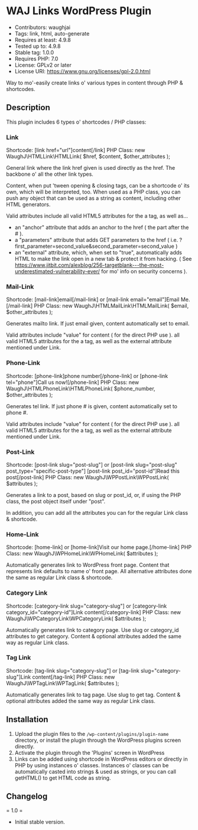# WAJ Links WordPress Plugin
* Contributors: waughjai
* Tags: link, html, auto-generate
* Requires at least: 4.9.8
* Tested up to: 4.9.8
* Stable tag: 1.0.0
* Requires PHP: 7.0
* License: GPLv2 or later
* License URI: https://www.gnu.org/licenses/gpl-2.0.html

Way to mo'-easily create links o' various types in content through PHP & shortcodes.


## Description

This plugin includes 6 types o' shortcodes / PHP classes:

### Link

Shortcode: [link href="url"]content[/link]
PHP Class: new WaughJ\HTMLLink\HTMLLink( $href, $content, $other_attributes );

General link where the link href given is used directly as the href. The backbone o' all the other link types.

Content, when put 'tween opening & closing tags, can be a shortcode o' its own, which will be interpreted, too. When used as a PHP class, you can push any object that can be used as a string as content, including other HTML generators.

Valid attributes include all valid HTML5 attributes for the a tag, as well as...
* an "anchor" attribute that adds an anchor to the href ( the part after the # ).
* a "parameters" attribute that adds GET parameters to the href ( i.e. ?first_parameter=second_value&second_parameter=second_value )
* an "external" attribute, which, when set to "true", automatically adds HTML to make the link open in a new tab & protect it from hacking. ( See https://www.jitbit.com/alexblog/256-targetblank---the-most-underestimated-vulnerability-ever/ for mo' info on security concerns ).


### Mail-Link

Shortcode: [mail-link]email[/mail-link] or [mail-link email="email"]Email Me.[/mail-link]
PHP Class: new WaughJ\HTMLMailLink\HTMLMailLink( $email, $other_attributes );

Generates mailto link. If just email given, content automatically set to email.

Valid attributes include "value" for content ( for the direct PHP use ). all valid HTML5 attributes for the a tag, as well as the external attribute mentioned under Link.


### Phone-Link

Shortcode: [phone-link]phone number[/phone-link] or [phone-link tel="phone"]Call us now![/phone-link]
PHP Class: new WaughJ\HTMLPhoneLink\HTMLPhoneLink( $phone_number, $other_attributes );

Generates tel link. If just phone # is given, content automatically set to phone #.

Valid attributes include "value" for content ( for the direct PHP use ). all valid HTML5 attributes for the a tag, as well as the external attribute mentioned under Link.


### Post-Link

Shortcode: [post-link slug="post-slug"] or [post-link slug="post-slug" post_type="specific-post-type"] [post-link post_id="post-id"]Read this post[/post-link]
PHP Class: new WaughJ\WPPostLink\WPPostLink( $attributes );

Generates a link to a post, based on slug or post_id, or, if using the PHP class, the post object itself under "post".

In addition, you can add all the attributes you can for the regular Link class & shortcode.


### Home-Link

Shortcode: [home-link] or [home-link]Visit our home page.[/home-link]
PHP Class: new WaughJ\WPHomeLink\WPHomeLink( $attributes );

Automatically generates link to WordPress front page. Content that represents link defaults to name o' front page. All alternative attributes done the same as regular Link class & shortcode.


### Category Link

Shortcode: [category-link slug="category-slug"] or [category-link category_id="category-id"]Link content[/category-link]
PHP Class: new WaughJ\WPCategoryLink\WPCategoryLink( $attributes );

Automatically generates link to category page. Use slug or category_id attributes to get category. Content & optional attributes added the same way as regular Link class.


### Tag Link

Shortcode: [tag-link slug="category-slug"] or [tag-link slug="category-slug"]Link content[/tag-link]
PHP Class: new WaughJ\WPTagLink\WPTagLink( $attributes );

Automatically generates link to tag page. Use slug to get tag. Content & optional attributes added the same way as regular Link class.


## Installation

1. Upload the plugin files to the `/wp-content/plugins/plugin-name` directory, or install the plugin through the WordPress plugins screen directly.
2. Activate the plugin through the 'Plugins' screen in WordPress
3. Links can be added using shortcode in WordPress editors or directly in PHP by using instances o' classes. Instances o' classes can be automatically casted into strings & used as strings, or you can call getHTML() to get HTML code as string.


## Changelog

= 1.0 =
* Initial stable version.
